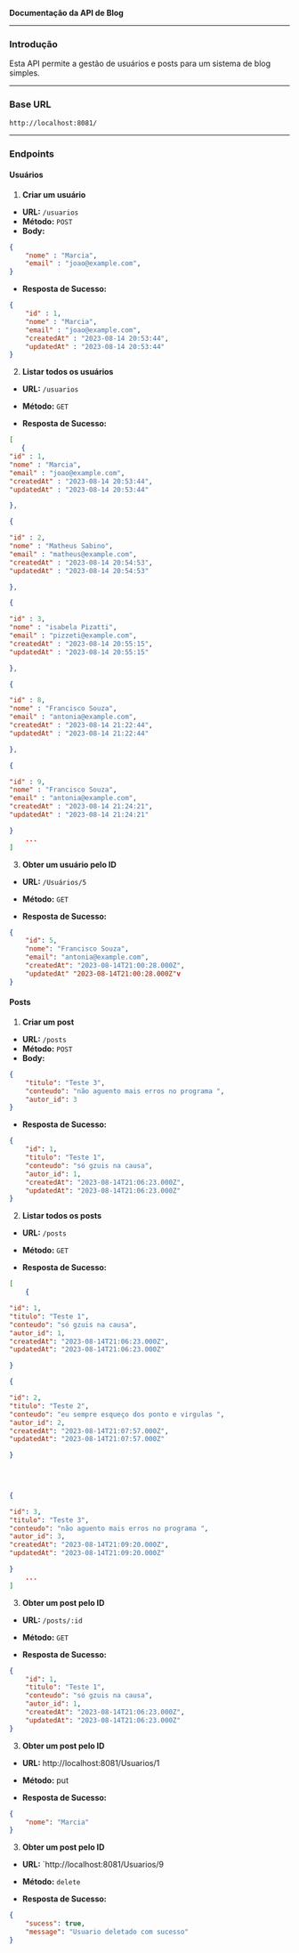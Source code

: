 
**Documentação da API de Blog**

----------

### **Introdução**

Esta API permite a gestão de usuários e posts para um sistema de blog simples.

----------

### **Base URL**








```
http://localhost:8081/

```

----------

### **Endpoints**

#### **Usuários**

1.  **Criar um usuário**

-   **URL:**  `/usuarios`
-   **Método:**  `POST`
-   **Body:**

```json
{
    "nome" : "Marcia",
	"email" : "joao@example.com",
}

```

-   **Resposta de Sucesso:**

```json
{
    "id" : 1,
	"nome" : "Marcia",
	"email" : "joao@example.com",
	"createdAt" : "2023-08-14 20:53:44",
	"updatedAt" : "2023-08-14 20:53:44"
}

```

2.  **Listar todos os usuários**

-   **URL:**  `/usuarios`
    
-   **Método:**  `GET`
    
-   **Resposta de Sucesso:**
    

```json
[
   {
"id" : 1,
"nome" : "Marcia",
"email" : "joao@example.com",
"createdAt" : "2023-08-14 20:53:44",
"updatedAt" : "2023-08-14 20:53:44"

},

{

"id" : 2,
"nome" : "Matheus Sabino",
"email" : "matheus@example.com",
"createdAt" : "2023-08-14 20:54:53",
"updatedAt" : "2023-08-14 20:54:53"

},

{

"id" : 3,
"nome" : "isabela Pizatti",
"email" : "pizzeti@example.com",
"createdAt" : "2023-08-14 20:55:15",
"updatedAt" : "2023-08-14 20:55:15"

},

{

"id" : 8,
"nome" : "Francisco Souza",
"email" : "antonia@example.com",
"createdAt" : "2023-08-14 21:22:44",
"updatedAt" : "2023-08-14 21:22:44"

},

{

"id" : 9,
"nome" : "Francisco Souza",
"email" : "antonia@example.com",
"createdAt" : "2023-08-14 21:24:21",
"updatedAt" : "2023-08-14 21:24:21"

}
    ...
]

```

3.  **Obter um usuário pelo ID**

-   **URL:**  `/Usuários/5`
    
-   **Método:**  `GET`
    
-   **Resposta de Sucesso:**
    

```json
{
    "id": 5,
	"nome": "Francisco Souza",
	"email": "antonia@example.com",
	"createdAt": "2023-08-14T21:00:28.000Z",
	"updatedAt" "2023-08-14T21:00:28.000Z"v
}

```

#### **Posts**

1.  **Criar um post**

-   **URL:**  `/posts`
-   **Método:**  `POST`
-   **Body:**

```json
{
    "titulo": "Teste 3",
	"conteudo": "não aguento mais erros no programa ",
	"autor_id": 3
}

```

-   **Resposta de Sucesso:**

```json
{
    "id": 1,
	"titulo": "Teste 1",
	"conteudo": "só gzuis na causa",
	"autor_id": 1,
	"createdAt": "2023-08-14T21:06:23.000Z",
	"updatedAt": "2023-08-14T21:06:23.000Z"
}

```

2.  **Listar todos os posts**

-   **URL:**  `/posts`
    
-   **Método:**  `GET`
    
-   **Resposta de Sucesso:**
    

```json
[
    {

"id": 1,
"titulo": "Teste 1",
"conteudo": "só gzuis na causa",
"autor_id": 1,
"createdAt": "2023-08-14T21:06:23.000Z",
"updatedAt": "2023-08-14T21:06:23.000Z"

}

{

"id": 2,
"titulo": "Teste 2",
"conteudo": "eu sempre esqueço dos ponto e virgulas ",
"autor_id": 2,
"createdAt": "2023-08-14T21:07:57.000Z",
"updatedAt": "2023-08-14T21:07:57.000Z"

}

  
  

{

"id": 3,
"titulo": "Teste 3",
"conteudo": "não aguento mais erros no programa ",
"autor_id": 3,
"createdAt": "2023-08-14T21:09:20.000Z",
"updatedAt": "2023-08-14T21:09:20.000Z"

}
    ...
]

```

3.  **Obter um post pelo ID**

-   **URL:**  `/posts/:id`
    
-   **Método:**  `GET`
    
-   **Resposta de Sucesso:**
    

```json
{
    "id": 1,
	"titulo": "Teste 1",
	"conteudo": "só gzuis na causa",
	"autor_id": 1,
	"createdAt": "2023-08-14T21:06:23.000Z",
	"updatedAt": "2023-08-14T21:06:23.000Z"
}

```

3.  **Obter um post pelo ID**

-   **URL:**  http://localhost:8081/Usuarios/1
    
-   **Método:**  put
    
-   **Resposta de Sucesso:**
    
```json
{
    "nome": "Marcia"
}
```

3.  **Obter um post pelo ID**

-   **URL:**  `http://localhost:8081/Usuarios/9
    
-   **Método:**  `delete`
    
-   **Resposta de Sucesso:**
    

```json
{
    "sucess": true,
	"message": "Usuario deletado com sucesso"
}

```